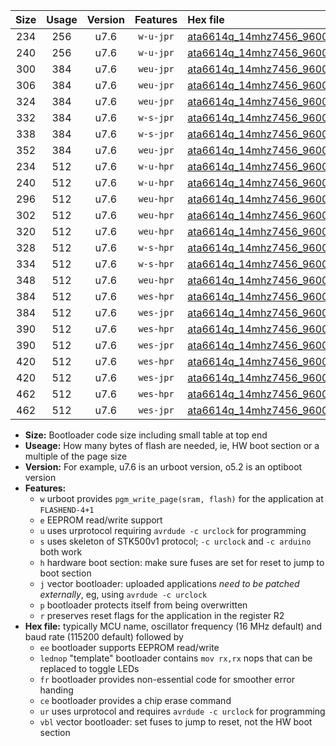 |Size|Usage|Version|Features|Hex file|
|:-:|:-:|:-:|:-:|:--|
|234|256|u7.6|`w-u-jpr`|[ata6614q_14mhz7456_9600bps_ur_vbl.hex](https://raw.githubusercontent.com/stefanrueger/urboot/main//ata6614q_14mhz7456_9600bps_ur_vbl.hex)|
|240|256|u7.6|`w-u-jpr`|[ata6614q_14mhz7456_9600bps_lednop_ur_vbl.hex](https://raw.githubusercontent.com/stefanrueger/urboot/main//ata6614q_14mhz7456_9600bps_lednop_ur_vbl.hex)|
|300|384|u7.6|`weu-jpr`|[ata6614q_14mhz7456_9600bps_ee_ur_vbl.hex](https://raw.githubusercontent.com/stefanrueger/urboot/main//ata6614q_14mhz7456_9600bps_ee_ur_vbl.hex)|
|306|384|u7.6|`weu-jpr`|[ata6614q_14mhz7456_9600bps_ee_lednop_ur_vbl.hex](https://raw.githubusercontent.com/stefanrueger/urboot/main//ata6614q_14mhz7456_9600bps_ee_lednop_ur_vbl.hex)|
|324|384|u7.6|`weu-jpr`|[ata6614q_14mhz7456_9600bps_ee_lednop_fr_ur_vbl.hex](https://raw.githubusercontent.com/stefanrueger/urboot/main//ata6614q_14mhz7456_9600bps_ee_lednop_fr_ur_vbl.hex)|
|332|384|u7.6|`w-s-jpr`|[ata6614q_14mhz7456_9600bps_vbl.hex](https://raw.githubusercontent.com/stefanrueger/urboot/main//ata6614q_14mhz7456_9600bps_vbl.hex)|
|338|384|u7.6|`w-s-jpr`|[ata6614q_14mhz7456_9600bps_lednop_vbl.hex](https://raw.githubusercontent.com/stefanrueger/urboot/main//ata6614q_14mhz7456_9600bps_lednop_vbl.hex)|
|352|384|u7.6|`weu-jpr`|[ata6614q_14mhz7456_9600bps_ee_lednop_fr_ce_ur_vbl.hex](https://raw.githubusercontent.com/stefanrueger/urboot/main//ata6614q_14mhz7456_9600bps_ee_lednop_fr_ce_ur_vbl.hex)|
|234|512|u7.6|`w-u-hpr`|[ata6614q_14mhz7456_9600bps_ur.hex](https://raw.githubusercontent.com/stefanrueger/urboot/main//ata6614q_14mhz7456_9600bps_ur.hex)|
|240|512|u7.6|`w-u-hpr`|[ata6614q_14mhz7456_9600bps_lednop_ur.hex](https://raw.githubusercontent.com/stefanrueger/urboot/main//ata6614q_14mhz7456_9600bps_lednop_ur.hex)|
|296|512|u7.6|`weu-hpr`|[ata6614q_14mhz7456_9600bps_ee_ur.hex](https://raw.githubusercontent.com/stefanrueger/urboot/main//ata6614q_14mhz7456_9600bps_ee_ur.hex)|
|302|512|u7.6|`weu-hpr`|[ata6614q_14mhz7456_9600bps_ee_lednop_ur.hex](https://raw.githubusercontent.com/stefanrueger/urboot/main//ata6614q_14mhz7456_9600bps_ee_lednop_ur.hex)|
|320|512|u7.6|`weu-hpr`|[ata6614q_14mhz7456_9600bps_ee_lednop_fr_ur.hex](https://raw.githubusercontent.com/stefanrueger/urboot/main//ata6614q_14mhz7456_9600bps_ee_lednop_fr_ur.hex)|
|328|512|u7.6|`w-s-hpr`|[ata6614q_14mhz7456_9600bps.hex](https://raw.githubusercontent.com/stefanrueger/urboot/main//ata6614q_14mhz7456_9600bps.hex)|
|334|512|u7.6|`w-s-hpr`|[ata6614q_14mhz7456_9600bps_lednop.hex](https://raw.githubusercontent.com/stefanrueger/urboot/main//ata6614q_14mhz7456_9600bps_lednop.hex)|
|348|512|u7.6|`weu-hpr`|[ata6614q_14mhz7456_9600bps_ee_lednop_fr_ce_ur.hex](https://raw.githubusercontent.com/stefanrueger/urboot/main//ata6614q_14mhz7456_9600bps_ee_lednop_fr_ce_ur.hex)|
|384|512|u7.6|`wes-hpr`|[ata6614q_14mhz7456_9600bps_ee.hex](https://raw.githubusercontent.com/stefanrueger/urboot/main//ata6614q_14mhz7456_9600bps_ee.hex)|
|384|512|u7.6|`wes-jpr`|[ata6614q_14mhz7456_9600bps_ee_vbl.hex](https://raw.githubusercontent.com/stefanrueger/urboot/main//ata6614q_14mhz7456_9600bps_ee_vbl.hex)|
|390|512|u7.6|`wes-hpr`|[ata6614q_14mhz7456_9600bps_ee_lednop.hex](https://raw.githubusercontent.com/stefanrueger/urboot/main//ata6614q_14mhz7456_9600bps_ee_lednop.hex)|
|390|512|u7.6|`wes-jpr`|[ata6614q_14mhz7456_9600bps_ee_lednop_vbl.hex](https://raw.githubusercontent.com/stefanrueger/urboot/main//ata6614q_14mhz7456_9600bps_ee_lednop_vbl.hex)|
|420|512|u7.6|`wes-hpr`|[ata6614q_14mhz7456_9600bps_ee_lednop_fr.hex](https://raw.githubusercontent.com/stefanrueger/urboot/main//ata6614q_14mhz7456_9600bps_ee_lednop_fr.hex)|
|420|512|u7.6|`wes-jpr`|[ata6614q_14mhz7456_9600bps_ee_lednop_fr_vbl.hex](https://raw.githubusercontent.com/stefanrueger/urboot/main//ata6614q_14mhz7456_9600bps_ee_lednop_fr_vbl.hex)|
|462|512|u7.6|`wes-hpr`|[ata6614q_14mhz7456_9600bps_ee_lednop_fr_ce.hex](https://raw.githubusercontent.com/stefanrueger/urboot/main//ata6614q_14mhz7456_9600bps_ee_lednop_fr_ce.hex)|
|462|512|u7.6|`wes-jpr`|[ata6614q_14mhz7456_9600bps_ee_lednop_fr_ce_vbl.hex](https://raw.githubusercontent.com/stefanrueger/urboot/main//ata6614q_14mhz7456_9600bps_ee_lednop_fr_ce_vbl.hex)|

- **Size:** Bootloader code size including small table at top end
- **Useage:** How many bytes of flash are needed, ie, HW boot section or a multiple of the page size
- **Version:** For example, u7.6 is an urboot version, o5.2 is an optiboot version
- **Features:**
  + `w` urboot provides `pgm_write_page(sram, flash)` for the application at `FLASHEND-4+1`
  + `e` EEPROM read/write support
  + `u` uses urprotocol requiring `avrdude -c urclock` for programming
  + `s` uses skeleton of STK500v1 protocol; `-c urclock` and `-c arduino` both work
  + `h` hardware boot section: make sure fuses are set for reset to jump to boot section
  + `j` vector bootloader: uploaded applications *need to be patched externally*, eg, using `avrdude -c urclock`
  + `p` bootloader protects itself from being overwritten
  + `r` preserves reset flags for the application in the register R2
- **Hex file:** typically MCU name, oscillator frequency (16 MHz default) and baud rate (115200 default) followed by
  + `ee` bootloader supports EEPROM read/write
  + `lednop` "template" bootloader contains `mov rx,rx` nops that can be replaced to toggle LEDs
  + `fr` bootloader provides non-essential code for smoother error handing
  + `ce` bootloader provides a chip erase command
  + `ur` uses urprotocol and requires `avrdude -c urclock` for programming
  + `vbl` vector bootloader: set fuses to jump to reset, not the HW boot section

